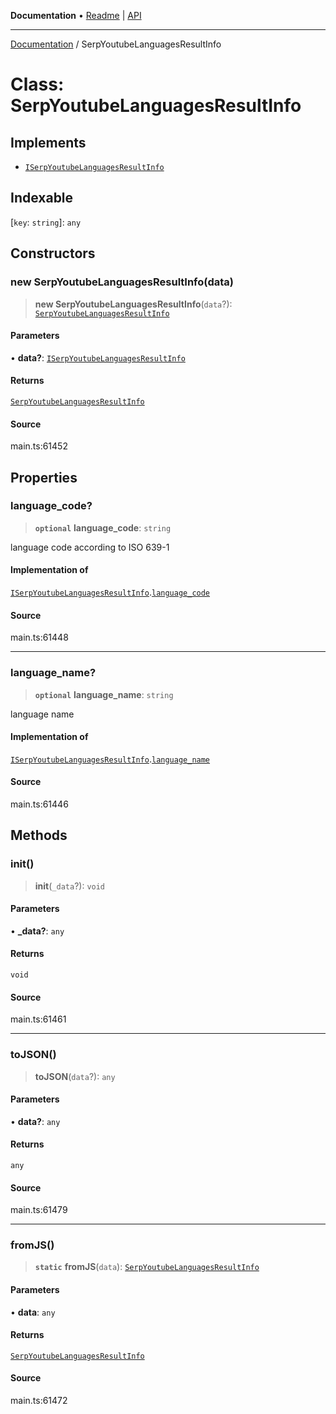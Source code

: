 **Documentation** • [Readme](../README.md) \| [API](../globals.md)

***

[Documentation](../README.md) / SerpYoutubeLanguagesResultInfo

# Class: SerpYoutubeLanguagesResultInfo

## Implements

- [`ISerpYoutubeLanguagesResultInfo`](../interfaces/ISerpYoutubeLanguagesResultInfo.md)

## Indexable

 \[`key`: `string`\]: `any`

## Constructors

### new SerpYoutubeLanguagesResultInfo(data)

> **new SerpYoutubeLanguagesResultInfo**(`data`?): [`SerpYoutubeLanguagesResultInfo`](SerpYoutubeLanguagesResultInfo.md)

#### Parameters

• **data?**: [`ISerpYoutubeLanguagesResultInfo`](../interfaces/ISerpYoutubeLanguagesResultInfo.md)

#### Returns

[`SerpYoutubeLanguagesResultInfo`](SerpYoutubeLanguagesResultInfo.md)

#### Source

main.ts:61452

## Properties

### language\_code?

> **`optional`** **language\_code**: `string`

language code according to ISO 639-1

#### Implementation of

[`ISerpYoutubeLanguagesResultInfo`](../interfaces/ISerpYoutubeLanguagesResultInfo.md).[`language_code`](../interfaces/ISerpYoutubeLanguagesResultInfo.md#language_code)

#### Source

main.ts:61448

***

### language\_name?

> **`optional`** **language\_name**: `string`

language name

#### Implementation of

[`ISerpYoutubeLanguagesResultInfo`](../interfaces/ISerpYoutubeLanguagesResultInfo.md).[`language_name`](../interfaces/ISerpYoutubeLanguagesResultInfo.md#language_name)

#### Source

main.ts:61446

## Methods

### init()

> **init**(`_data`?): `void`

#### Parameters

• **\_data?**: `any`

#### Returns

`void`

#### Source

main.ts:61461

***

### toJSON()

> **toJSON**(`data`?): `any`

#### Parameters

• **data?**: `any`

#### Returns

`any`

#### Source

main.ts:61479

***

### fromJS()

> **`static`** **fromJS**(`data`): [`SerpYoutubeLanguagesResultInfo`](SerpYoutubeLanguagesResultInfo.md)

#### Parameters

• **data**: `any`

#### Returns

[`SerpYoutubeLanguagesResultInfo`](SerpYoutubeLanguagesResultInfo.md)

#### Source

main.ts:61472
